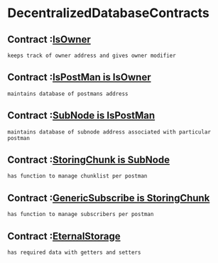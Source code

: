 # DecentralizedDatabaseContracts

## Contract :[IsOwner](contracts/contracts/IsOwner.sol)

	keeps track of owner address and gives owner modifier
	
## Contract :[IsPostMan is IsOwner](contracts/contracts/IsPostMan.sol)

	maintains database of postmans address
	
## Contract :[SubNode is IsPostMan](contracts/contracts/SubNode.sol)

	maintains database of subnode address associated with particular postman

## Contract :[StoringChunk is SubNode](contracts/contracts/StoringChunk.sol)

	has function to manage chunklist per postman

## Contract :[GenericSubscribe is StoringChunk](contracts/contracts/GenericSubscribe.sol)

	has function to manage subscribers per postman

## Contract :[EternalStorage](contracts/contracts/EternalStorage.sol)

	has required data with getters and setters
